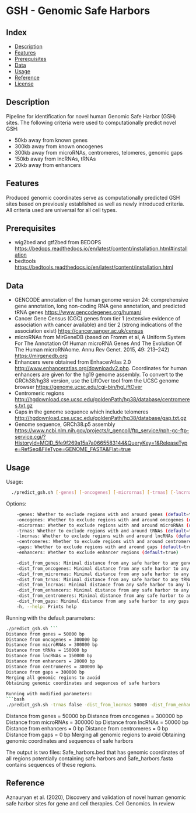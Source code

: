 # GSH - Genomic Safe Harbors

## Index

* [Description](#description)
* [Features](#features)
* [Prerequisites](#prerequisites)
* [Data](#usage)
* [Usage](#usage)
* [Reference](#reference)
* [License](#license)

## Description
Pipeline for identification for novel human Genomic Safe Harbor (GSH) sites.
The following criteria were used to computationally predict novel GSH:
- 50kb away from known genes
- 300kb away from known oncogenes
- 300kb away from microRNAs, centromeres, telomeres, genomic gaps
- 150kb away from lncRNAs, tRNAs
- 20kb away from enhancers

## Features
Produced genomic coordinates serve as computationally predicted GSH sites based on previously established as well as newly introduced criteria. All criteria used are universal for all cell types.

## Prerequisites
- wig2bed and gtf2bed from BEDOPS https://bedops.readthedocs.io/en/latest/content/installation.html#installation
- bedtools https://bedtools.readthedocs.io/en/latest/content/installation.html

## Data
- GENCODE annotation of the human genome version 24: comprehensive gene annotation, long non-coding RNA gene annotation, and predicted tRNA genes
https://www.gencodegenes.org/human/ 
- Cancer Gene Census (CGC) genes from tier 1 (extensive evidence of association with cancer available) and tier 2 (strong indications of the association exist) https://cancer.sanger.ac.uk/census
- microRNAs from MirGeneDB (based on Fromm et al, A Uniform System For The Annotation Of Human microRNA Genes And The Evolution Of The Human microRNAome. Annu Rev Genet. 2015, 49: 213–242) https://mirgenedb.org
- Enhancers were obtained from EnhacerAtlas 2.0 http://www.enhanceratlas.org/downloadv2.php. Coordinates for human enhancers are given for the hg19 genome assembly. To convert to the GRCh38/hg38 version, use the LiftOver tool from the UCSC genome browser https://genome.ucsc.edu/cgi-bin/hgLiftOver
- Centromeric regions http://hgdownload.cse.ucsc.edu/goldenPath/hg38/database/centromeres.txt.gz
- Gaps in the genome sequence which include telomeres http://hgdownload.cse.ucsc.edu/goldenPath/hg38/database/gap.txt.gz
- Genome sequence, GRCh38.p5 assembly https://www.ncbi.nlm.nih.gov/projects/r_gencoll/ftp_service/nph-gc-ftp-service.cgi/?HistoryId=MCID_5fe9f269a15a7a0665583144&QueryKey=1&ReleaseType=RefSeq&FileType=GENOME_FASTA&Flat=true

## Usage

Usage:
```bash
  ./predict_gsh.sh [-genes] [-oncogenes] [-micrornas] [-trnas] [-lncrnas] [-enhancers] [-centromeres] [-gaps] [-dist_from_genes] [-dist_from_oncogenes] [-dist_from_micrornas] [-dist_from_trnas] [-dist_from_lncrnas] [-dist_from_enhancers] [-dist_from_centromeres] [-dist_from_gaps] [-h|--help]	
```
  
Options:
```bash
	-genes: Whether to exclude regions with and around genes (default=true)
	-oncogenes: Whether to exclude regions with and around oncogenes (default=true)
	-micrornas: Whether to exclude regions with and around microRNAs (default=true)
	-trnas: Whether to exclude regions with and around tRNAs (default=true)
	-lncrnas: Whether to exclude regions with and around lncRNAs (default=true)
	-centromeres: Whether to exclude regions with and around centromeres (default=true)
	-gaps: Whether to exclude regions with and around gaps (default=true)
	-enhancers: Whether to exclude enhancer regions (default=true)

	-dist_from_genes: Minimal distance from any safe harbor to any gene in bp (default=50000)
	-dist_from_oncogenes: Minimal distance from any safe harbor to any oncogene in bp (default=300000)
	-dist_from_micrornas: Minimal distance from any safe harbor to any microRNA in bp (default=300000)
	-dist_from_trnas: Minimal distance from any safe harbor to any tRNA in bp (default=150000)
	-dist_from_lncrnas: Minimal distance from any safe harbor to any long-non-coding RNA in bp (default=150000)
	-dist_from_enhancers: Minimal distance from any safe harbor to any enhancer in bp (default=20000)
	-dist_from_centromeres: Minimal distance from any safe harbor to any centromere in bp (default=300000)
	-dist_from_gaps: Minimal distance from any safe harbor to any gaps in bp (default=300000)
	-h, --help: Prints help
 ```
 
Running with the default parameters:
```bash
./predict_gsh.sh ```
Distance from genes = 50000 bp
Distance from oncogenes = 300000 bp
Distance from microRNAs = 300000 bp
Distance from tRNAs = 150000 bp
Distance from lncRNAs = 150000 bp
Distance from enhancers = 20000 bp
Distance from centromeres = 300000 bp
Distance from gaps = 300000 bp
Merging all genomic regions to avoid
Obtaining genomic coordinates and sequences of safe harbors
 
Running with modified parameters:
```bash
./predict_gsh.sh -trnas false -dist_from_lncrnas 50000 -dist_from_enhancers 0 -dist_from_centromeres 0 -dist_from_gaps 0
```
Distance from genes = 50000 bp
Distance from oncogenes = 300000 bp
Distance from microRNAs = 300000 bp
Distance from lncRNAs = 50000 bp
Distance from enhancers = 0 bp
Distance from centromeres = 0 bp
Distance from gaps = 0 bp
Merging all genomic regions to avoid
Obtaining genomic coordinates and sequences of safe harbors
 
The output is two files: Safe_harbors.bed that has genomic coordinates of all regions potentially containing safe harbors and Safe_harbors.fasta contains sequences of these regions.

## Reference
Aznauryan et al. (2020), Discovery and validation of novel human genomic safe harbor sites for gene and cell therapies. Cell Genomics. In review


